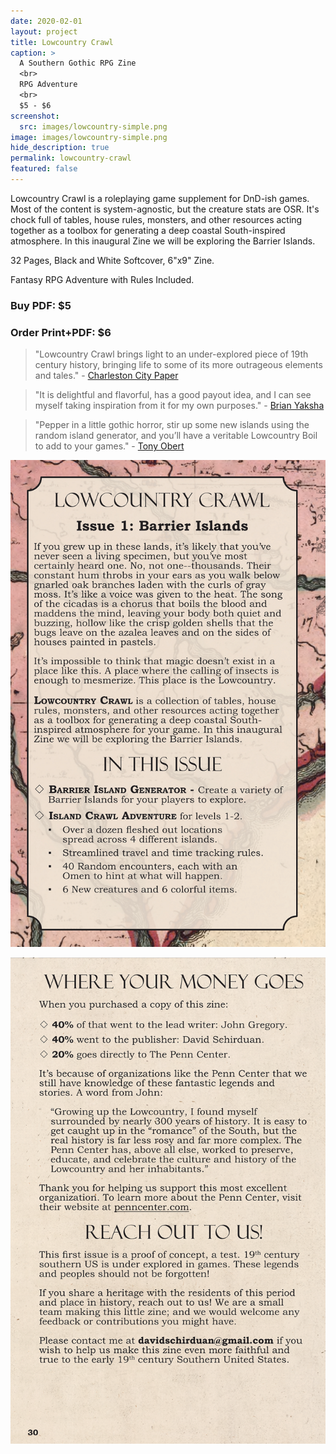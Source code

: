 ```yaml
---
date: 2020-02-01
layout: project
title: Lowcountry Crawl
caption: >
  A Southern Gothic RPG Zine
  <br>
  RPG Adventure
  <br>
  $5 - $6
screenshot:
  src: images/lowcountry-simple.png
image: images/lowcountry-simple.png
hide_description: true
permalink: lowcountry-crawl
featured: false
---
```


<div class="shoppingCard">
  <div class="shoppingColumn">
    <p>Lowcountry Crawl is a roleplaying game supplement for DnD-ish games. Most of the content is system-agnostic, but the creature stats are OSR. It's chock full of tables, house rules, monsters, and other resources acting together as a toolbox for generating a deep coastal South-inspired atmosphere. In this inaugural Zine we will be exploring the Barrier Islands.</p>
    <p>32 Pages, Black and White Softcover, 6"x9" Zine.</p>
    <p>Fantasy RPG Adventure with Rules Included.</p>
  </div>
  <div class="shoppingColumn">
    <a class="btn shoppingButton snipcart-add-item" 
      data-item-id="lowcountry-crawl-pdf" 
      data-item-price="5.00"
      data-item-url="/lowcountry-crawl"
      data-item-description="Includes the PDF. Lowcountry Crawl is a roleplaying game supplement for DnD-ish games. Most of the content is system-agnostic, but the creature stats are OSR."
      data-item-image="/images/lowcountry-simple.png" 
      data-item-name="Lowcountry Crawl (PDF)"
      data-item-file-guid="3db84625-a872-4cc2-8395-d234dabcb056"
      data-item-shippable="false"
      data-item-max-quantity="1">
      <h3>Buy PDF: $5</h3>
    </a>
      <a class="btn shoppingButton snipcart-add-item" 
      data-item-id="lowcountry-crawl-print" 
      data-item-price="6.00"
      data-item-url="/lowcountry-crawl"
      data-item-description="Includes a shipped 'ashcan' zine and the PDF. Lowcountry Crawl is a roleplaying game supplement for DnD-ish games. Most of the content is system-agnostic, but the creature stats are OSR. (Ashcan means it has a paper cover instead of cardstock)"
      data-item-image="/images/lowcountry-simple.png" 
      data-item-name="Lowcountry Crawl (Print + PDF)"
      data-item-file-guid="3db84625-a872-4cc2-8395-d234dabcb056"
      data-item-weight="58"
      data-item-length="23"
      data-item-width="16"
      data-item-height="3"
      data-item-shippable="true">
      <h3>Order Print+PDF: $6</h3>
    </a>
  </div>
</div>

> "Lowcountry Crawl brings light to an under-explored piece of 19th century history, bringing life to some of its more outrageous elements and tales." - [Charleston City Paper](https://www.charlestoncitypaper.com/charleston/new-local-role-playing-game-takes-you-on-a-lowcountry-adventure/Content?oid=30331806&fbclid=IwAR1292cj1F85EULy7u-0jfl2VZvKOt5zO49Fr23Ya5BWq3beifkTUMfxhDg)

> "It is delightful and flavorful, has a good payout idea, and I can see myself taking inspiration from it for my own purposes." - [Brian Yaksha](https://mobile.twitter.com/goatmansgoblet/status/1190806243545436160)

> "Pepper in a little gothic horror, stir up some new islands using the random island generator, and you’ll have a veritable Lowcountry Boil to add to your games." - [Tony Obert](https://www.beyondtheweird.blog/blog/lowcountry-crawl-interview)

![lowcountry-back.png](/images/lowcountry-back-1.png)

![lowcountry-back.png](/images/lowcountry-back-2.png)
